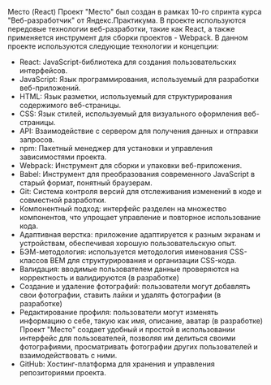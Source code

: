 Место (React)
Проект "Место" был создан в рамках 10-го спринта курса "Веб-разработчик" от Яндекс.Практикума. В проекте используются передовые технологии веб-разработки, такие как React, а также применяется инструмент для сборки проектов - Webpack.
В данном проекте используются следующие технологии и концепции:
* React: JavaScript-библиотека для создания пользовательских интерфейсов.
* JavaScript: Язык программирования, используемый для разработки веб-приложений.
* HTML: Язык разметки, используемый для структурирования содержимого веб-страницы.
* CSS: Язык стилей, используемый для визуального оформления веб-страницы.
* API: Взаимодействие с сервером для получения данных и отправки запросов.
* npm: Пакетный менеджер для установки и управления зависимостями проекта.
* Webpack: Инструмент для сборки и упаковки веб-приложения.
* Babel: Инструмент для преобразования современного JavaScript в старый формат, понятный браузерам.
* Git: Система контроля версий для отслеживания изменений в коде и совместной разработки.
* Компонентный подход: интерфейс разделен на множество компонентов, что упрощает управление и повторное использование кода.
* Адаптивная верстка: приложение адаптируется к разным экранам и устройствам, обеспечивая хорошую пользовательскую опыт.
* БЭМ-методология: используется методология именования CSS-классов BEM для структурирования и организации CSS-кода.
* Валидация: вводимые пользователем данные проверяются на корректность и валидируются (в разработке)
* Создание и удаление фотографий: пользователи могут добавлять свои фотографии, ставить лайки и удалять фотографии (в разработке)
* Редактирование профиля: пользователи могут изменять информацию о себе, такую как имя, описание, аватар (в разработке)
Проект "Место" создает удобный и простой в использовании интерфейс для пользователей, позволяя им делиться своими фотографиями, просматривать фотографии других пользователей и взаимодействовать с ними.
* GitHub: Хостинг-платформа для хранения и управления репозиториями проекта.



